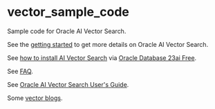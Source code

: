# vector_sample_code
Sample code for Oracle AI Vector Search.

See the [getting started](Overview%20of%20AI%20Vector%20Search/README.md) to get more details on Oracle AI Vector Search.

See [how to install AI Vector Search](Installation/Oracle%20Database%2023ai%20Free) via [Oracle Database 23ai Free](https://www.oracle.com/database/free/get-started/).

See [FAQ](FAQ/faq.md).

See [Oracle AI Vector Search User's Guide](https://docs.oracle.com/en/database/oracle/oracle-database/23/vecse/index.html).

Some [vector blogs](https://blogs.oracle.com/database/post/oracle-announces-general-availability-of-ai-vector-search-in-oracle-database-23ai).
